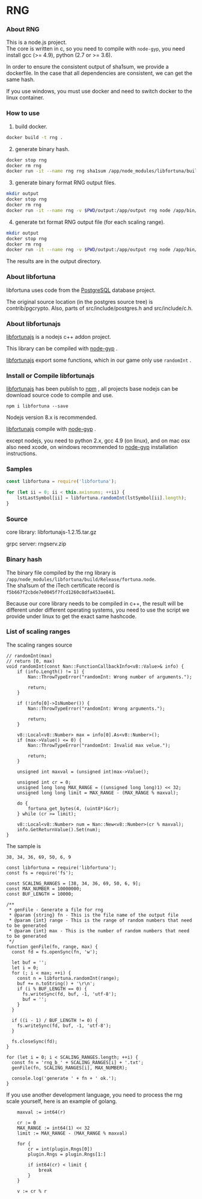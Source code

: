 # RNG

### About RNG

This is a node.js project.  
The core is written in c, so you need to compile with ``node-gyp``, you need install gcc (>= 4.9), python (2.7 or >= 3.6).  

In order to ensure the consistent output of sha1sum, we provide a dockerfile. In the case that all dependencies are consistent, we can get the same hash.

If you use windows, you must use docker and need to switch docker to the linux container.

### How to use

1. build docker.

``` sh
docker build -t rng .
```

2. generate binary hash.

``` sh
docker stop rng
docker rm rng
docker run -it --name rng rng sha1sum /app/node_modules/libfortuna/build/Release/fortuna.node
```

3. generate binary format RNG output files.

``` sh
mkdir output
docker stop rng
docker rm rng
docker run -it --name rng -v $PWD/output:/app/output rng node /app/bin/rnga.js
```

4. generate txt format RNG output file (for each scaling range).

``` sh
mkdir output
docker stop rng
docker rm rng
docker run -it --name rng -v $PWD/output:/app/output rng node /app/bin/rngb.js
```

The results are in the output directory.

### About libfortuna

libfortuna uses code from the [PostgreSQL](http://www.postgres.org/) database project.

The original source location (in the postgres source tree) is contrib/pgcrypto. Also, parts of src/include/postgres.h and src/include/c.h.

### About libfortunajs

[libfortunajs](https://github.com/zhs007/libfortunajs) is a nodejs c++ addon project. 

This library can be compiled with [node-gyp](https://github.com/nodejs/node-gyp) .

[libfortunajs](https://github.com/zhs007/libfortunajs) export some functions, which in our game only use ```randomInt``` .

### Install or Compile libfortunajs

[libfortunajs](https://github.com/zhs007/libfortunajs) has been publish to [npm](https://www.npmjs.com/) , all projects base nodejs can be download source code to compile and use.

```
npm i libfortuna --save
``` 

Nodejs version 8.x is recommended.

[libfortunajs](https://github.com/zhs007/libfortunajs) compile with [node-gyp](https://github.com/nodejs/node-gyp) .

except nodejs, you need to python 2.x, gcc 4.9 (on linux), and on mac osx also need xcode, on windows recommended to [node-gyp](https://github.com/nodejs/node-gyp) installation instructions.

### Samples

``` js
const libfortuna = require('libfortuna');

for (let ii = 0; ii < this.axisnums; ++ii) {
    lstLastSymbol[ii] = libfortuna.randomInt(lstSymbol[ii].length);
}
```

### Source

core library:
libfortunajs-1.2.15.tar.gz

grpc server:
rngserv.zip

### Binary hash

The binary file compiled by the rng library is `/app/node_modules/libfortuna/build/Release/fortuna.node`.  
The sha1sum of the iTech certificate record is `f5b667f2cbde7e0045f7fcd1260c8dfa453ae841`.

Because our core library needs to be compiled in c++, the result will be different under different operating systems, you need to use the script we provide under linux to get the exact same hashcode.


### List of scaling ranges

The scaling ranges source

```
// randomInt(max)
// return [0, max)
void randomInt(const Nan::FunctionCallbackInfo<v8::Value>& info) {
    if (info.Length() != 1) {
        Nan::ThrowTypeError("randomInt: Wrong number of arguments.");

        return;
    }

    if (!info[0]->IsNumber()) {
        Nan::ThrowTypeError("randomInt: Wrong arguments.");

        return;
    }

    v8::Local<v8::Number> max = info[0].As<v8::Number>();
    if (max->Value() <= 0) {
        Nan::ThrowTypeError("randomInt: Invalid max velue.");
        
        return;
    }

    unsigned int maxval = (unsigned int)max->Value();

    unsigned int cr = 0;
    unsigned long long MAX_RANGE = ((unsigned long long)1) << 32;
    unsigned long long limit = MAX_RANGE - (MAX_RANGE % maxval);
    
    do {
        fortuna_get_bytes(4, (uint8*)&cr);
    } while (cr >= limit);
    
    v8::Local<v8::Number> num = Nan::New<v8::Number>(cr % maxval);
    info.GetReturnValue().Set(num);
}
```

The sample is

```
38, 34, 36, 69, 50, 6, 9
```



```
const libfortuna = require('libfortuna');
const fs = require('fs');

const SCALING_RANGES = [38, 34, 36, 69, 50, 6, 9];
const MAX_NUMBER = 10000000;
const BUF_LENGTH = 10000;

/**
 * genFile - Generate a file for rng
 * @param {string} fn - This is the file name of the output file
 * @param {int} range - This is the range of random numbers that need to be generated
 * @param {int} max - This is the number of random numbers that need to be generated
 */
function genFile(fn, range, max) {
  const fd = fs.openSync(fn, 'w');

  let buf = '';
  let i = 0;
  for (; i < max; ++i) {
    const n = libfortuna.randomInt(range);
    buf += n.toString() + '\r\n';
    if (i % BUF_LENGTH == 0) {
      fs.writeSync(fd, buf, -1, 'utf-8');
      buf = '';
    }
  }

  if ((i - 1) / BUF_LENGTH != 0) {
    fs.writeSync(fd, buf, -1, 'utf-8');
  }

  fs.closeSync(fd);
}

for (let i = 0; i < SCALING_RANGES.length; ++i) {
  const fn = 'rng_b_' + SCALING_RANGES[i] + '.txt';
  genFile(fn, SCALING_RANGES[i], MAX_NUMBER);

  console.log('generate ' + fn + ' ok.');
}
```


If you use another development language, you need to process the rng scale yourself, here is an example of golang.

```
	maxval := int64(r)

	cr := 0
	MAX_RANGE := int64(1) << 32
	limit := MAX_RANGE - (MAX_RANGE % maxval)

	for {
		cr = int(plugin.Rngs[0])
		plugin.Rngs = plugin.Rngs[1:]

		if int64(cr) < limit {
			break
		}
	}

	v := cr % r
```    